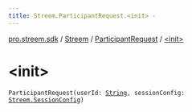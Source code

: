 ```yaml
---
title: Streem.ParticipantRequest.<init> - 
---
```


[pro.streem.sdk](../../index.html) / [Streem](../index.html) / [ParticipantRequest](index.html) / [&lt;init&gt;](./-init-.html)

# &lt;init&gt;

`ParticipantRequest(userId: `[`String`](https://kotlinlang.org/api/latest/jvm/stdlib/kotlin/-string/index.html)`, sessionConfig: `[`Streem.SessionConfig`](../-session-config/index.html)`)`